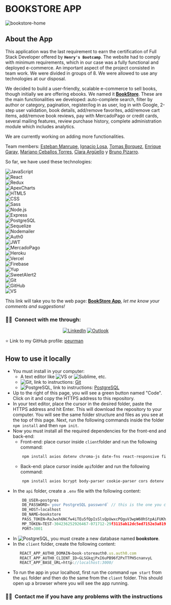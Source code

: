 # **BOOKSTORE APP**

![bookstore-home](/Bookstore.PNG)


## About the App

This application was the last requirement to earn the certification of Full Stack Developer offered by **`Henry's Bootcamp`**. The website had to comply with minimum requirements, which in our case was a fully functional and deployed e-commerce. An important aspect of the project consisted in team work. We were divided in groups of 8. We were allowed to use any technologies at our disposal.

We decided to build a user-friendly, scalable e-commerce to sell books, though initially we are offering ebooks. We named it **[BookStore](https://bookstore-rose.vercel.app "BookStore")**. These are the main functionalities we developed: auto-complete search, filter by author or category, pagination, register/log in as user, log in with Google, 2-step user validation, book details, add/remove favorites, add/remove cart items, add/remove book reviews, pay with MercadoPago or credit cards, several mailing features, review purchase history, complete administration module which includes analytics. 

We are currently working on adding more functionalities.

Team members: [Esteban Manrupe](https://github.com/peurman "Esteban Manrupe"), [Ignacio Losa](https://github.com/NachoLosa "Ignacio Losa"), [Tomas Borquez](https://github.com/TomasBorquez "Tomas Borquez"), [Enrique Garay](https://github.com/Quique40 "Enrique Garay"), [Mariano Ceballos Torres](https://github.com/MarianoCeballos "Mariano Ceballos Torres"), [Clara Argüello](https://github.com/ClaraArguello "Clara Argüello") y [Bruno Pizarro](https://github.com/Bruno-Pizarro "Bruno Pizarro").

So far, we have used these technologies:

![JavaScript](https://img.shields.io/badge/-JavaScript-696969?style=flat&logo=javascript)   
![React](https://img.shields.io/badge/-React-696969?style=flat&logo=react)  
![Redux](https://img.shields.io/badge/-Redux-696969?style=flat&logo=redux)  
![ApexCharts](https://img.shields.io/badge/-ApexCharts-696969?style=flat&logo=ApexCharts)  
![HTML5](https://img.shields.io/badge/-HTML5-696969?style=flat&logo=HTML5)  
![CSS](https://img.shields.io/badge/-CSS-696969?style=flat&logo=CSS3&logoColor=1572B6)  
![Sass](https://img.shields.io/badge/-Sass-696969?style=flat&logo=Sass)  
![Node.js](https://img.shields.io/badge/-Node.js-696969?style=flat&logo=node.js)  
![Express](https://img.shields.io/badge/-Express-696969?style=flat&logo=express)  
![PostgreSQL](https://img.shields.io/badge/-PostgreSQL-696969?style=flat&logo=postgreSQL&logoColor=blue)   
![Sequelize](https://img.shields.io/badge/-Sequelize-696969?style=flat&logo=Sequelize)  
![Nodemailer](https://img.shields.io/badge/-Nodemailer-696969?style=flat&logo=Nodemailer)  
![Auth0](https://img.shields.io/badge/-Auth0-696969?style=flat&logo=Auth0)  
![JWT](https://img.shields.io/badge/-Json%20Web%20Tokens-696969?style=flat&logo=json-web-tokens&logoColor=pink)  
![MercadoPago](https://img.shields.io/badge/-MercadoPago-696969?style=flat&logo=MercadoPago)  
![Heroku](https://img.shields.io/badge/-Heroku-696969?style=flat&logo=Heroku)  
![Vercel](https://img.shields.io/badge/-Vercel-696969?style=flat&logo=Vercel)  
![Firebase](https://img.shields.io/badge/-Firebase-696969?style=flat&logo=Firebase)   
![Yup](https://img.shields.io/badge/-Yup-696969?style=flat&logo=Yup)   
![SweetAlert2](https://img.shields.io/badge/-SweetAlert2-696969?style=flat&logo=SweetAlert2)   
  ![Git](https://img.shields.io/badge/-Git-696969?style=flat&logo=git)  
  ![GitHub](https://img.shields.io/badge/-GitHub-696969?style=flat&logo=github)   
  ![VS](https://img.shields.io/badge/-Visual_Studio_Code-696969?style=flat&logo=visual%20studio&logoColor=blue)  

This link will take you to the web page: **[BookStore App](https://bookstore-rose.vercel.app/  "BookStore App")**, *let me know your comments and suggestions!*

<h3> 🤝🏻 &nbsp;Connect with me through: </h3>

<p align="center">
<a href="https://www.linkedin.com/in/estebanmanrupe/"><img alt="LinkedIn" src="https://img.shields.io/badge/LinkedIn-Esteban%20Manrupe-blue?style=flat-square&logo=linkedin"></a>
<a href="mailto:es0teban_manrupe@hotmail.com"><img alt="Outlook" src="https://img.shields.io/badge/MS-Outlook-blue?style=flat-square&logo=microsoft-outlook&logoColor=white"></a>
</p>

⭐️ Link to my GitHub profile: [peurman](https://github.com/peurman)

## How to use it locally

- You must install in your computer:
    - A text editor like ![VS](https://img.shields.io/badge/-Visual_Studio_Code-696969?style=flat&logo=visual%20studio&logoColor=blue) or ![Sublime](https://img.shields.io/badge/-Sublime_Text-696969?style=flat&logo=sublime-text), etc.
    - ![Git](https://img.shields.io/badge/-Git-696969?style=flat&logo=git), link to instructions: [Git](https://git-scm.com/book/en/v2/Getting-Started-Installing-Git "Instructions Git")
    - ![PostgreSQL](https://img.shields.io/badge/-PostgreSQL-696969?style=flat&logo=postgreSQL), link to instructions: [PostgreSQL](https://www.postgresql.org/download/ "Instructions PostgreSQL")
- Up to the right of this page, you will see a green button named "Code". Click on it and copy the HTTPS address to this repository.
- In your text editor, place the cursor in the desired folder, paste the HTTPS address and hit Enter. This will download the repository to your computer. You will see the same folder structure and files as you see at the top of this page. Next, run the following commands inside the folder `npm install` and then `npm init`.
- Now you must install all the required dependencies for the front-end and back-end:
    - Front-end: place cursor inside `client`folder and run the following command:
    ```bash
        npm install axios dotenv chroma-js date-fns react-responsive firebase image-size react react-alice-carousel react-apexcharts react-datepicker react-dom react-router-dom react-scripts react-hook-form react-icons react-redux react-select redux redux-thunk sass sweetalert2 yup 
    ```
    - Back-end: place cursor inside `api`folder and run the following command:
    ```bash
        npm install axios bcrypt body-parser cookie-parser cors dotenv express image-size jsonwebtoken jspdf mercadopago morgan nodemailer nodemailer-express-handlebars pg sequelize chai mocha supertest supertest-session node
    ```
- In the `api` folder, create a `.env` file with the following content:
    ```javascript
        DB_USER=postgres
        DB_PASSWORD=`your PostgreSQL password` // this is the one you created when downloading the software
        DB_HOST=localhost
        DB_NAME=bookstore
        PASS_TOKEN=RaJwsh6NCfw4iTEu5fQpIsSlsQpUwxcPQguV3wpW60hStpAiFUKhp7laK8ONV6thYpf49mmFk0p7wm0OMiKjx0SIY8O4iU3YfA7pAqJByP2VdKhcHdXLmtv0SPo7B12fUHdht0QuI2pcw788yvzLXcZkRjyrCGrSv7CDYYDKVDmxjGm8OkDmTdociAvkNGAugc3fvmuy
        MP_TOKEN=TEST-304236252926467-071712-29f3115ab12dc5ed7152e3a819778937-1162304452
        PORT=3001
    ```
- In ![PostgreSQL](https://img.shields.io/badge/-PostgreSQL-696969?style=flat&logo=postgreSQL), you must create a new database named **bookstore**.
- In the `client` folder, create the following content:
     ```javascript
        REACT_APP_AUTH0_DOMAIN=book-storeauth0.us.auth0.com
        REACT_APP_AUTH0_CLIENT_ID=GLSGkqjPxI6uPB96f2PxTTPH5cnanvyL
        REACT_APP_BASE_URL=http://localhost:3000/
    ```
- To run the app in your localhost, first run the command `npm start` from the `api` folder and then do the same from the `client` folder. This should open up a browser where you will see the app running.

### 🤝🏻 &nbsp;Contact me if you have any problems with the instructions
